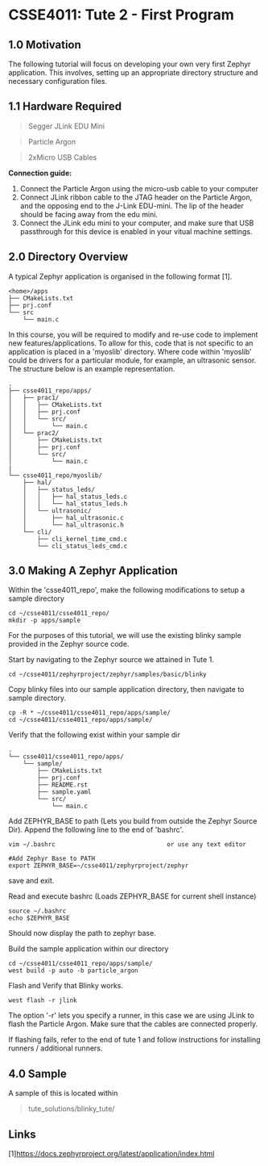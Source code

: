 # CSSE4011: Tute 2 - First Program

## 1.0 Motivation

The following tutorial will focus on developing your own very first Zephyr application. This involves, setting up an appropriate directory structure and necessary configuration files.

## 1.1 Hardware Required

>Segger JLink EDU Mini

>Particle Argon

>2xMicro USB Cables

**Connection guide:**
1. Connect the Particle Argon using the micro-usb cable to your computer
2. Connect JLink ribbon cable to the JTAG header on the Particle Argon, and the opposing end to the J-Link EDU-mini. The lip of the header should be facing away from the edu mini.
3. Connect the JLink edu mini to your computer, and make sure that USB passthrough for this device is enabled in your vitual machine settings. 

## 2.0 Directory Overview

A typical Zephyr application is organised in the following format [1].

```
<home>/apps
├── CMakeLists.txt
├── prj.conf
└── src
    └── main.c
```

In this course, you will be required to modify and re-use code to implement new features/applications. To allow for this, code that is not specific to an application is placed in a 'myoslib' directory. Where code within 'myoslib' could be drivers for a particular module, for example, an ultrasonic sensor.  The structure below is an example representation.

```
.
├── csse4011_repo/apps/
│   ├── prac1/
│   │   ├── CMakeLists.txt
│   │   ├── prj.conf
│   │   └── src/
│   │       └── main.c 
│   └── prac2/
│       ├── CMakeLists.txt
│       ├── prj.conf
│       └── src/
│           └── main.c
|
└── csse4011_repo/myoslib/
    ├── hal/
    │   ├── status_leds/
    │   │   ├── hal_status_leds.c 
    │   │   └── hal_status_leds.h 
    │   └── ultrasonic/
    │       ├── hal_ultrasonic.c
    │       └── hal_ultrasonic.h
    └── cli/
        ├── cli_kernel_time_cmd.c
        └── cli_status_leds_cmd.c
```

## **3.0 Making A Zephyr Application**
Within the 'csse4011_repo', make the following modifications to setup a sample directory
```shell
cd ~/csse4011/csse4011_repo/
mkdir -p apps/sample
```
For the purposes of this tutorial, we will use the existing blinky sample provided in the Zephyr source code.

Start by navigating to the Zephyr source we attained in Tute 1.

```shell
cd ~/csse4011/zephyrproject/zephyr/samples/basic/blinky
```
Copy blinky files into our sample application directory, then navigate to sample directory.
```shell
cp -R * ~/csse4011/csse4011_repo/apps/sample/
cd ~/csse4011/csse4011_repo/apps/sample/
```
Verify that the following exist within your sample dir
```
.
└── csse4011/csse4011_repo/apps/
    └── sample/
        ├── CMakeLists.txt
        ├── prj.conf
        ├── README.rst
        ├── sample.yaml
        └── src/
            └── main.c
```
Add ZEPHYR_BASE to path (Lets you build from outside the Zephyr Source Dir). Append the following line to the end of 'bashrc'.
```
vim ~/.bashrc                               or use any text editor
    
#Add Zephyr Base to PATH
export ZEPHYR_BASE=~/csse4011/zephyrproject/zephyr   
```
save and exit.

Read and execute bashrc (Loads ZEPHYR_BASE for current shell instance)
```shell
source ~/.bashrc
echo $ZEPHYR_BASE
```
Should now display the path to zephyr base. 

Build the sample application within our directory
```shell
cd ~/csse4011/csse4011_repo/apps/sample/
west build -p auto -b particle_argon
```
Flash and Verify that Blinky works. 
```shell
west flash -r jlink
```

The option '-r' lets you specify a runner, in this case we are using JLink to flash the Particle Argon. Make sure that the cables are connected properly.

If flashing fails, refer to the end of tute 1 and follow instructions for installing runners / additional runners. 


## **4.0 Sample**

A sample of this is located within

> tute_solutions/blinky_tute/


## Links

[1]https://docs.zephyrproject.org/latest/application/index.html